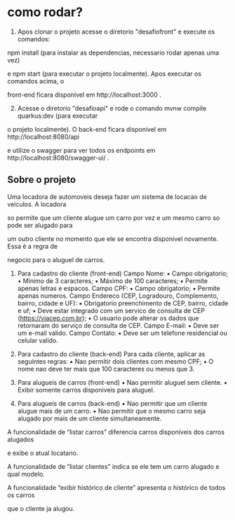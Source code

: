 # como rodar?

1. Apos clonar o projeto acesse o diretorio "desafiofront" e execute os comandos: 

npm install (para instalar as dependencias, necessario rodar apenas uma vez)

e npm start (para executar o projeto localmente). Apos executar os comandos acima, o 

front-end ficara disponivel em http://localhost:3000 .

2. Acesse o diretorio "desafioapi" e rode o comando  mvnw compile quarkus:dev (para executar

o projeto localmente). O back-end ficara disponivel em http://localhost:8080/api

e utilize o swagger para ver todos os endpoints em http://localhost:8080/swagger-ui/ .

## Sobre o projeto

Uma locadora de automoveis deseja fazer um sistema de locacao de veiculos. A locadora

so permite que um cliente alugue um carro por vez e um mesmo carro so pode ser alugado para

um outro cliente no momento que ele se encontra disponivel novamente. Essa é a regra de  

negocio para o aluguel de carros. 

1. Para cadastro do cliente (front-end)
Campo Nome:
▪ Campo obrigatorio;
▪ Mínimo de 3 caracteres;
▪ Máximo de 100 caracteres;
▪ Permite apenas letras e espacos.
Campo CPF:
▪ Campo obrigatorio;
▪ Permite apenas numeros.
Campo Endereco (CEP, Logradouro, Complemento, bairro, cidade e UF):
▪ Obrigatorio preenchimento de CEP, bairro, cidade e uf;
▪ Deve estar integrado com um servico de consulta de CEP (https://viacep.com.br);
▪ O usuario pode alterar os dados que retornaram do serviço de consulta de CEP.
Campo E-mail:
▪ Deve ser um e-mail valido.
Campo Contato:
▪ Deve ser um telefone residencial ou celular valido.

2. Para cadastro do cliente (back-end)
Para cada cliente, aplicar as seguintes regras:
▪ Nao permitir dois clientes com mesmo CPF;
▪ O nome nao deve ter mais que 100 caracteres ou menos que 3.

3. Para alugueis de carros (front-end)
▪ Nao permitir aluguel sem cliente.
▪ Exibir somente carros disponiveis para aluguel.

4. Para alugueis de carros (back-end)
▪ Nao permitir que um cliente alugue mais de um carro.
▪ Nao permitir que o mesmo carro seja alugado por mais de um cliente simultaneamente.

A funcionalidade de “listar carros” diferencia carros disponiveis dos carros alugados 

e exibe o atual locatario.

A funcionalidade de “listar clientes” indica se ele tem um carro alugado e qual modelo.

A funcionalidade “exibir histórico de cliente” apresenta o histórico de todos os carros

que o cliente ja alugou.
